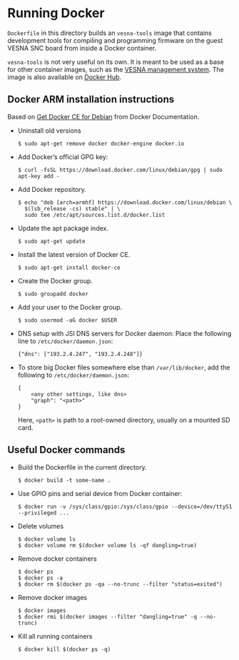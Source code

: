 # Running Docker

`Dockerfile` in this directory builds an `vesna-tools` image that contains
development tools for compiling and programming firmware on the guest VESNA SNC
board from inside a Docker container.

`vesna-tools` is not very useful on its own. It is meant to be used as a base for other
container images, such as the [VESNA management system](https://github.com/matevzv/vesna-management-system).
The image is also available on [Docker Hub](https://hub.docker.com/r/sensorlab6/vesna-tools/).

## Docker ARM installation instructions

Based on [Get Docker CE for Debian](https://docs.docker.com/engine/installation/linux/docker-ce/debian) from Docker Documentation.

* Uninstall old versions

      $ sudo apt-get remove docker docker-engine docker.io

* Add Docker’s official GPG key:

      $ curl -fsSL https://download.docker.com/linux/debian/gpg | sudo apt-key add -

* Add Docker repository.

      $ echo "deb [arch=armhf] https://download.docker.com/linux/debian \
        $(lsb_release -cs) stable" | \
        sudo tee /etc/apt/sources.list.d/docker.list

* Update the apt package index.

      $ sudo apt-get update

* Install the latest version of Docker CE.

      $ sudo apt-get install docker-ce

* Create the Docker group.

      $ sudo groupadd docker

* Add your user to the Docker group.

      $ sudo usermod -aG docker $USER
 
* DNS setup with JSI DNS servers for Docker daemon: Place the following line to `/etc/docker/daemon.json`:

      {"dns": ["193.2.4.247", "193.2.4.248"]}

* To store big Docker files somewhere else than `/var/lib/docker`, add the
  following to `/etc/docker/daemon.json`:

      {
          <any other settings, like dns>
          "graph": "<path>"
      }

  Here, `<path>` is path to a root-owned directory, usually on a mounted SD card.

## Useful Docker commands

* Build the Dockerfile in the current directory.

      $ docker build -t some-name .

* Use GPIO pins and serial device from Docker container:

      $ docker run -v /sys/class/gpio:/sys/class/gpio --device=/dev/ttyS1 --privileged ...
    
* Delete volumes

      $ docker volume ls 
      $ docker volume rm $(docker volume ls -qf dangling=true)

* Remove docker containers

      $ docker ps
      $ docker ps -a
      $ docker rm $(docker ps -qa --no-trunc --filter "status=exited")

* Remove docker images

      $ docker images
      $ docker rmi $(docker images --filter "dangling=true" -q --no-trunc)

* Kill all running containers

      $ docker kill $(docker ps -q)
